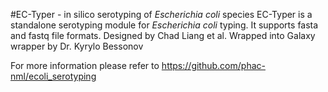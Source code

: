 #EC-Typer - in silico serotyping of *Escherichia coli* species
EC-Typer is a standalone serotyping module for *Escherichia coli* typing. It supports fasta and fastq file formats. Designed by Chad Liang et al. Wrapped into Galaxy wrapper by Dr. Kyrylo Bessonov

For more information please refer to https://github.com/phac-nml/ecoli_serotyping